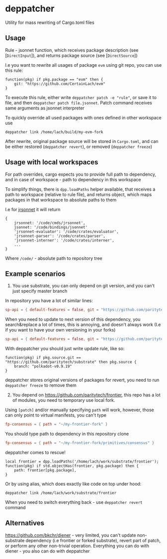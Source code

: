 # deppatcher

Utility for mass rewriting of Cargo.toml files

## Usage

Rule - jsonnet function, which receives package description (see [`DirectInput`]), and returns package source (see [`DirectSource`])

I.e you want to rewrite all usages of package `evm` using git repo, you can use this rule:

```jsonnet
function(pkg) if pkg.package == "evm" then {
	git: "https://github.com/CertainLach/evm"
}
```

To execute this rule, either write `deppatcher patch -e "rule"`, or save it to file, and then `deppatcher patch file.jsonnet`. Patch command receives same arguments as jsonnet interpreter

To quickly override all used packages with ones defined in other workspace use

```shell
deppatcher link /home/lach/build/my-evm-fork
```

After rewrite, original package source will be stored in `Cargo.toml`, and can be either restored (`deppatcher revert`), or removed (`deppatcher freeze`)

## Usage with local workspaces

For path overrides, cargo expects you to provide full path to dependency, and in case of workspace - path to dependency in this workspace

To simplify things, there is `dpp.loadPaths` helper available, that receives a path to workspace (relative to rule file), and returns object, which maps packages in that workspace to absolute paths to them

I.e for [jrsonnet](https://github.com/CertainLach/jrsonnet) it will return
```jsonnet
{
	jrsonnet: '/code/cmds/jrsonnet',
	jsonnet: '/code/bindings/jsonnet'
	'jrsonnet-evaluator': '/code/crates/evaluator',
	'jrsonnet-parser': '/code/crates/parser',
	'jrsonnet-interner': '/code/crates/interner',
	...
}
```
Where `/code/` - absolute path to repository tree

## Example scenarios

1. You use substrate, you can only depend on git version, and you can't just specify master branch

In repository you have a lot of similar lines:
```toml
sp-api = { default-features = false, git = "https://github.com/paritytech/substrate", branch = "polkadot-v0.9.18" }
```
When you need to update to next version of this dependency, you search&replace a lot of times, this is annoying, and doesn't always work (I.e if you want to have your own versioning in your forks)
```toml
sp-api = { default-features = false, git = "https://github.com/paritytech/substrate", branch = "polkadot-v0.9.19" }
```

With deppatcher you should just write update rule, like so:
```jsonnet
function(pkg) if pkg.source.git == "https://github.com/paritytech/substrate" then pkg.source {
	branch: "polkadot-v0.9.19"
}
```

deppatcher stores original versions of packages for revert, you need to run `deppatcher freeze` to remove them

2. You depend on <https://github.com/paritytech/frontier>, this repo has a lot of modules, you need to temporary use local fork.

Using `[patch]` and/or manually specifying `path` will work, however, those can only point to virtual manifests, you can't type
```toml
fp-consensus = { path = "~/my-frontier-fork" }
```
You should type path to dependency in this repository clone
```toml
fp-consensus = { path = "~/my-frontier-fork/primitives/consensus" }
```

deppatcher comes to rescue!
```jsonnet
local frontier = dpp.loadPaths('/home/lach/work/substrate/frontier');
function(pkg) if std.objectHas(frontier, pkg.package) then {
	path: frontier[pkg.package],
}
```

Or by using alias, which does exactly like code on top under hood:
```shell
deppatcher link /home/lach/work/substrate/frontier
```

When you need to switch everything back - use `deppatcher revert` command

## Alternatives
<https://github.com/bkchr/diener> - very limited, you can't update non-substrate dependency (i.e frontier or forked substrate), revert part of patch, or perform any other non-trivial operation. Everything you can do with diener - you also can do with deppatcher
